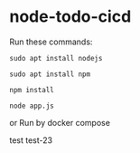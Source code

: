 # node-todo-cicd

Run these commands:


`sudo apt install nodejs`


`sudo apt install npm`


`npm install`

`node app.js`

or Run by docker compose

test
test-23
